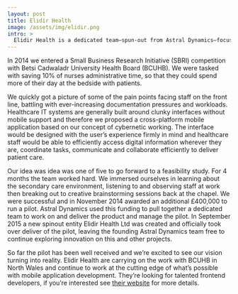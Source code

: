 ```yaml
---
layout: post
title: Elidir Health
image: /assets/img/elidir.png
intro: >
  Elidir Health is a dedicated team—spun-out from Astral Dynamics—focusing on improving health care with digital solutions.
---
```


In 2014 we entered a Small Business Research Initiative (SBRI) competition with Betsi Cadwaladr University Health Board (BCUHB). We were tasked with saving 10% of nurses administrative time, so that they could spend more of their day at the bedside with patients.

We quickly got a picture of some of the pain points facing staff on the front line, battling with ever-increasing documentation pressures and workloads. Healthcare IT systems are generally built around clunky interfaces without mobile support and therefore we proposed a cross-platform mobile application based on our concept of cybernetic working. The interface would be designed with the user’s experience firmly in mind and healthcare staff would be able to efficiently access digital information wherever they are, coordinate tasks, communicate and collaborate efficiently to deliver patient care.

Our idea was idea was one of five to go forward to a feasibility study. For 4 months the team worked hard. We immersed ourselves in learning about the secondary care environment, listening to and observing staff at work then breaking out to creative brainstorming sessions back at the chapel. We were successful and in November 2014 awarded an additional £400,000 to run a pilot. Astral Dynamics used this funding to pull together a dedicated team to work on and deliver the product and manage the pilot. In September 2015 a new spinout entity Elidir Health Ltd was created and officially took over deliver of the pilot, leaving the founding Astral Dynamics team free to continue exploring innovation on this and other projects.

So far the pilot has been well received and we’re excited to see our vision turning into reality. Elidir Health are carrying on the work with BCUHB in North Wales and continue to work at the cutting edge of what’s possible with mobile application development. They’re looking for talented frontend developers, if you’re interested see [their website][1] for more details.

[1]: https://elidirhealth.co.uk
